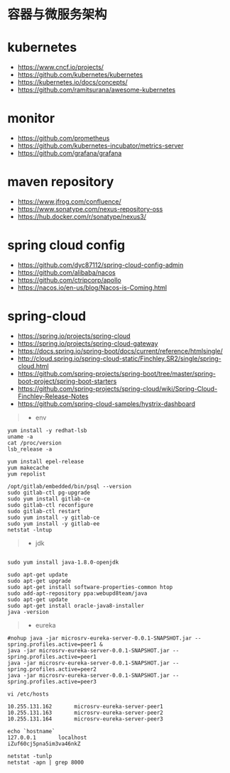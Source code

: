 容器与微服务架构
=======================================================================

# kubernetes
* https://www.cncf.io/projects/
* https://github.com/kubernetes/kubernetes
* https://kubernetes.io/docs/concepts/
* https://github.com/ramitsurana/awesome-kubernetes

# monitor
* https://github.com/prometheus
* https://github.com/kubernetes-incubator/metrics-server
* https://github.com/grafana/grafana

# maven repository
* https://www.jfrog.com/confluence/
* https://www.sonatype.com/nexus-repository-oss
* https://hub.docker.com/r/sonatype/nexus3/

# spring cloud config
* https://github.com/dyc87112/spring-cloud-config-admin
* https://github.com/alibaba/nacos
* https://github.com/ctripcorp/apollo
* https://nacos.io/en-us/blog/Nacos-is-Coming.html


# spring-cloud
* https://spring.io/projects/spring-cloud
* https://spring.io/projects/spring-cloud-gateway
* https://docs.spring.io/spring-boot/docs/current/reference/htmlsingle/
* http://cloud.spring.io/spring-cloud-static/Finchley.SR2/single/spring-cloud.html
* https://github.com/spring-projects/spring-boot/tree/master/spring-boot-project/spring-boot-starters
* https://github.com/spring-projects/spring-cloud/wiki/Spring-Cloud-Finchley-Release-Notes
* https://github.com/spring-cloud-samples/hystrix-dashboard

> * env
```
yum install -y redhat-lsb
uname -a
cat /proc/version
lsb_release -a

yum install epel-release
yum makecache
yum repolist

/opt/gitlab/embedded/bin/psql --version
sudo gitlab-ctl pg-upgrade
sudo yum install gitlab-ce
sudo gitlab-ctl reconfigure
sudo gitlab-ctl restart
sudo yum install -y gitlab-ce
sudo yum install -y gitlab-ee
netstat -lntup

```

> *  jdk

``` 

sudo yum install java-1.8.0-openjdk

sudo apt-get update
sudo apt-get upgrade
sudo apt-get install software-properties-common htop
sudo add-apt-repository ppa:webupd8team/java
sudo apt-get update
sudo apt-get install oracle-java8-installer
java -version
```

> *  eureka
```
#nohup java -jar microsrv-eureka-server-0.0.1-SNAPSHOT.jar --spring.profiles.active=peer1 &
java -jar microsrv-eureka-server-0.0.1-SNAPSHOT.jar --spring.profiles.active=peer1
java -jar microsrv-eureka-server-0.0.1-SNAPSHOT.jar --spring.profiles.active=peer2
java -jar microsrv-eureka-server-0.0.1-SNAPSHOT.jar --spring.profiles.active=peer3

vi /etc/hosts

10.255.131.162       microsrv-eureka-server-peer1
10.255.131.163       microsrv-eureka-server-peer2
10.255.131.164       microsrv-eureka-server-peer3

echo `hostname`
127.0.0.1       localhost                               iZuf60cj5pna5im3va46nkZ

netstat -tunlp
netstat -apn | grep 8000
```